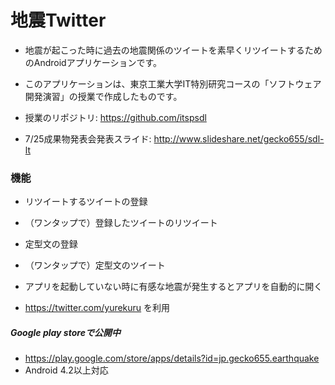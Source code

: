 地震Twitter
===========

- 地震が起こった時に過去の地震関係のツイートを素早くリツイートするためのAndroidアプリケーションです。

- このアプリケーションは、東京工業大学IT特別研究コースの「ソフトウェア開発演習」の授業で作成したものです。
 - 授業のリポジトリ: https://github.com/itspsdl
 - 7/25成果物発表会発表スライド: http://www.slideshare.net/gecko655/sdl-lt

### 機能

- リツイートするツイートの登録
- （ワンタップで）登録したツイートのリツイート  


- 定型文の登録
- （ワンタップで）定型文のツイート  


- アプリを起動していない時に有感な地震が発生するとアプリを自動的に開く
 - https://twitter.com/yurekuru を利用  



##### Google play storeで公開中

- https://play.google.com/store/apps/details?id=jp.gecko655.earthquake  
 - Android 4.2以上対応

